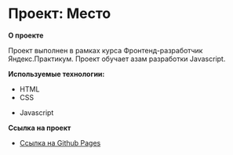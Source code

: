 # Проект: Место

**О проекте**

Проект выполнен в рамках курса Фронтенд-разработчик Яндекс.Практикум. Проект обучает азам разработки Javascript.

**Используемые технологии:**
- HTML
- CSS
* Javascript

**Ссылка на проект**

* [Ссылка на Github Pages](https://evgeniyshamakov.github.io/mesto/) 
